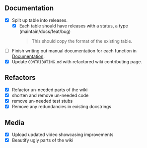 ## Documentation
 - [x] Split up table into releases.
    -  [x] Each table should have releases with a status, a type (maintain/docs/feat/bug)
       > This should copy the format of the existing table.
 - [ ] Finish writing out manual documentation for each function in [Documentation](https://gh-syn.github.io/urban-cli/documentation.html).
 - [x] Update `CONTRIBUTING.md` with refactored wiki contributing page.

## Refactors
 - [x] Refactor un-needed parts of the wiki
 - [x] shorten and remove un-needed code
 - [x] remove un-needed test stubs 
 - [x] Remove any redundancies in existing docstrings

## Media
 - [x] Upload updated video showcasing improvements
 - [x] Beautify ugly parts of the wiki
